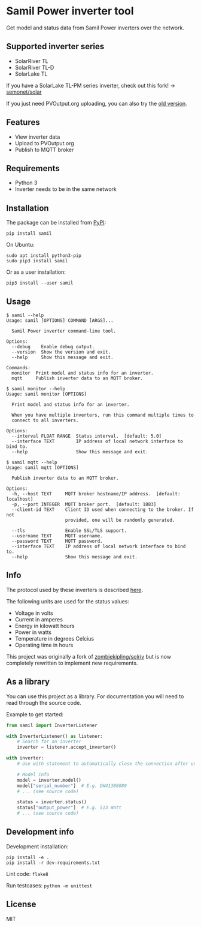 # Samil Power inverter tool

Get model and status data from Samil Power inverters over the network.

## Supported inverter series

* SolarRiver TL
* SolarRiver TL-D
* SolarLake TL

If you have a SolarLake TL-PM series inverter, check out this fork!
->
[semonet/solar](https://github.com/semonet/solar)

If you just need PVOutput.org uploading, you can also try the
[old version](https://github.com/mhvis/solar).


## Features

* View inverter data
* Upload to PVOutput.org
* Publish to MQTT broker



## Requirements

* Python 3
* Inverter needs to be in the same network

## Installation

The package can be installed from [PyPI](https://pypi.org/project/samil/):

```commandline
pip install samil
```

On Ubuntu:

```commandline
sudo apt install python3-pip
sudo pip3 install samil
```

Or as a user installation:

```commandline
pip3 install --user samil
```

## Usage

```
$ samil --help
Usage: samil [OPTIONS] COMMAND [ARGS]...

  Samil Power inverter command-line tool.

Options:
  --debug    Enable debug output.
  --version  Show the version and exit.
  --help     Show this message and exit.

Commands:
  monitor  Print model and status info for an inverter.
  mqtt     Publish inverter data to an MQTT broker.
```

```
$ samil monitor --help
Usage: samil monitor [OPTIONS]

  Print model and status info for an inverter.

  When you have multiple inverters, run this command multiple times to
  connect to all inverters.

Options:
  --interval FLOAT RANGE  Status interval.  [default: 5.0]
  --interface TEXT        IP address of local network interface to bind to.
  --help                  Show this message and exit.
```

```
$ samil mqtt --help
Usage: samil mqtt [OPTIONS]

  Publish inverter data to an MQTT broker.

Options:
  -h, --host TEXT     MQTT broker hostname/IP address.  [default: localhost]
  -p, --port INTEGER  MQTT broker port.  [default: 1883]
  --client-id TEXT    Client ID used when connecting to the broker. If not
                      provided, one will be randomly generated.

  --tls               Enable SSL/TLS support.
  --username TEXT     MQTT username.
  --password TEXT     MQTT password.
  --interface TEXT    IP address of local network interface to bind to.
  --help              Show this message and exit.
```

## Info

The protocol used by these inverters is described
[here](https://github.com/mhvis/solar/wiki/Communication-protocol).

The following units are used for the status values:

* Voltage in volts
* Current in amperes
* Energy in kilowatt hours
* Power in watts
* Temperature in degrees Celcius
* Operating time in hours

This project was originally a fork of [zombiekipling/solriv](https://github.com/zombiekipling/solriv)
but is now completely rewritten to implement new requirements.


## As a library

You can use this project as a library.
For documentation you will need to read through the source code.

Example to get started:

```python
from samil import InverterListener

with InverterListener() as listener:
    # Search for an inverter
    inverter = listener.accept_inverter()

with inverter: 
    # Use with statement to automatically close the connection after use

    # Model info
    model = inverter.model()
    model["serial_number"]  # E.g. DW413B8080
    # ... (see source code)

    status = inverter.status()
    status["output_power"]  # E.g. 513 Watt
    # ... (see source code)
```

## Development info

Development installation:
```commandline
pip install -e .
pip install -r dev-requirements.txt
```
Lint code: `flake8`

Run testcases: `python -m unittest`


## License

MIT
